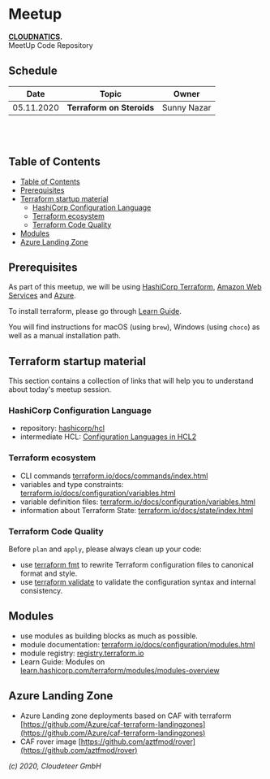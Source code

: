 # Meetup

<b>[CLOUDNATICS](https://www.meetup.com/cloudnatics/).</b><br>
MeetUp Code Repository

## Schedule

| Date | Topic | Owner |
|--|--|--|
05.11.2020 | **Terraform on Steroids** | Sunny Nazar |

<br>
<br>

## Table of Contents

  - [Table of Contents](#table-of-contents)
  - [Prerequisites](#prerequisites)
  - [Terraform startup material](#terraform-startup-material)
    - [HashiCorp Configuration Language](#hashicorp-configuration-language)
    - [Terraform ecosystem](#Terraform-ecosystem)
    - [Terraform Code Quality](#terraform-code-quality)
  - [Modules](#modules)
  - [Azure Landing Zone](#azure-landing-zone)

## Prerequisites

As part of this meetup, we will be using [HashiCorp Terraform](https://www.terraform.io), [Amazon Web Services](https://aws.amazon.com) and [Azure](https://azure.microsoft.com/en-us/).

To install terraform, please go through [Learn Guide](https://learn.hashicorp.com/terraform/getting-started/install.html).

You will find instructions for macOS (using `brew`), Windows (using `choco`) as well as a manual installation path.

## Terraform startup material

This section contains a collection of links that will help you to understand about today's meetup session.

### HashiCorp Configuration Language

- repository: [hashicorp/hcl](https://github.com/hashicorp/hcl/tree/hcl2)
- intermediate HCL: [Configuration Languages in HCL2](https://www.hashicorp.com/resources/intermediate-hcl-configuration-languages-in-hcl2/)

### Terraform ecosystem

- CLI commands [terraform.io/docs/commands/index.html](https://www.terraform.io/docs/commands/index.html)
- variables and type constraints: [terraform.io/docs/configuration/variables.html](https://www.terraform.io/docs/configuration/variables.html#type-constraints)
- variable definition files: [terraform.io/docs/configuration/variables.html](https://www.terraform.io/docs/configuration/variables.html#variable-definitions-tfvars-files)
- information about Terraform State: [terraform.io/docs/state/index.html](https://www.terraform.io/docs/state/index.html)


### Terraform Code Quality

Before `plan` and `apply`, please always clean up your code:

- use [terraform fmt](https://www.terraform.io/docs/commands/fmt.html) to rewrite Terraform configuration files to canonical format and style.
- use [terraform validate](https://www.terraform.io/docs/commands/validate.html) to validate the configuration syntax and internal consistency.

## Modules

- use modules as building blocks as much as possible.
- module documentation: [terraform.io/docs/configuration/modules.html](https://www.terraform.io/docs/configuration/modules.html)
- module registry: [registry.terraform.io](https://registry.terraform.io)
- Learn Guide: Modules on [learn.hashicorp.com/terraform/modules/modules-overview](https://learn.hashicorp.com/terraform/modules/modules-overview)

## Azure Landing Zone

- Azure Landing zone deployments based on CAF with terraform [https://github.com/Azure/caf-terraform-landingzones](https://github.com/Azure/caf-terraform-landingzones)
- CAF rover image [https://github.com/aztfmod/rover](https://github.com/aztfmod/rover)

_(c) 2020, Cloudeteer GmbH_